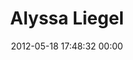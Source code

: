 ---
title: "Alyssa Liegel"
date: 2012-05-18 17:48:32 00:00
permalink: /thatsaliegel
twitter: "thatsaliegel"
likes: [1055,1173,1461]
id: 370
gravatar: "http://www.gravatar.com/avatar/512c90bf60793dbd7d68071a5046bcc8"
---
